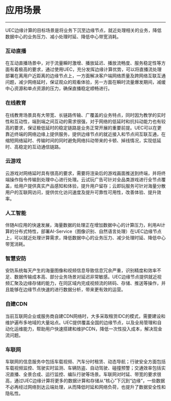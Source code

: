 # 应用场景
------
UEC边缘计算的目标场景是将业务下沉至边缘节点，就近处理相关的业务，降低数据中心的业务压力、减小处理时延、降低中心带宽消耗。


### 互动直播  

在互动直播场景中，对于流量瞬时激增、播放延迟、播放流畅度、服务稳定性等方面有着极高的要求，通过使用UEC，充分发挥边缘计算优势，可以将直播流处理部署在离用户近距离的边缘节点上，一方面解决客户端网络质量及跨网络互联互通问题，减少网络延时，保证观众的观看体验，另一方面在瞬时流量爆发期间，减缓中心资源和单点资源的压力，确保直播稳定顺畅进行。  


### 在线教育  

在线教育场景具有大带宽、长链路传输、广覆盖的业务特点，同时因为教学的实时性和互动性，端到端之间互动的需求很强，对于网络的低延时和抗抖动能力也有较高的要求，保证极低延时的稳定链路是业务正常开展的重要前提。UEC可以在更靠近终端的网络边缘上提供服务，提供边缘节点的就近接入和节点间互联互通，在缩短网络延时、传输时间的同时避免网络抖动带来的卡顿、掉线情况，实现低延时、高稳定的互动通信链路。  

### 云游戏  

云游戏对网络延时具有很高的要求，需要将渲染后的游戏画面推送到终端，并将终端操作指令传输到处理中心进行处理。云试玩广告可针对全品类游戏进行全节点覆盖，给用户提供真实产品感知和体验，提升用户留存；云即玩服务可针对海量分散用户的互联网访问，提供优化访问速度及提升可靠性可用性，改善体验、提升效率。  


### 人工智能  

伴随AI应用的快速发展，海量数据的处理正在增加数据中心的计算压力，利用AI计算的分布式特性，部署AI-Service（图像识别、自然语言处理）在UEC边缘节点上，可以就近处理计算需求，降低数据中心的业务压力、减少处理时延、降低中心带宽消耗。  


###  智慧安防  

安防系统每天产生的海量图像和视频信息导致信息冗余严重，识别精度和效率不足、数据传输成本高、部分业务场景对延迟非常敏感。UEC边缘节点提供就近视频汇聚及边缘存储的能力，在同区域内完成视频流的转码、存储、推送等操作，并且能够在边缘节点快速的进行数据分析，带来更有效的运营。  


### 自建CDN  

当前互联网企业或服务商自建CDN网络时，大多采取租赁IDC的模式，需要建设和维护遍布多地域的大量站点。UEC提供覆盖全国的边缘节点，以及全局管理和自动化运维能力，帮助用户快速搭建和维护CDN，降低一次性投入成本，解决现金流问题。  

### 车联网  

车联网的信息服务中包括车载视频、汽车分时租赁、动态导航；行驶安全方面包括车载视频监控、驾驶实时监测、车辆防盗、自动驾驶、碰撞预警；交通效率包括实况直播、全景合成、运行监控、编队行驶等场景。车联网对时延、带宽的要求很高，通过UEC边缘计算将更多的数据计算和存储从“核心”下沉到“边缘”，一些数据不必再经过网络到达云端处理，从而降低时延和网络负荷，也提升了数据安全性和隐私性。

